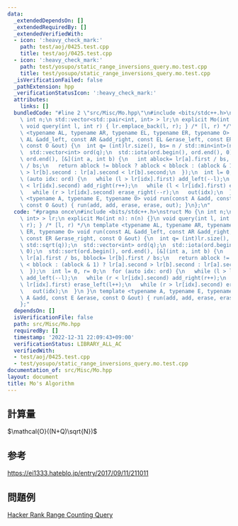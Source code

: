 ```yaml
---
data:
  _extendedDependsOn: []
  _extendedRequiredBy: []
  _extendedVerifiedWith:
  - icon: ':heavy_check_mark:'
    path: test/aoj/0425.test.cpp
    title: test/aoj/0425.test.cpp
  - icon: ':heavy_check_mark:'
    path: test/yosupo/static_range_inversions_query.mo.test.cpp
    title: test/yosupo/static_range_inversions_query.mo.test.cpp
  _isVerificationFailed: false
  _pathExtension: hpp
  _verificationStatusIcon: ':heavy_check_mark:'
  attributes:
    links: []
  bundledCode: "#line 2 \"src/Misc/Mo.hpp\"\n#include <bits/stdc++.h>\nstruct Mo {\n\
    \ int n;\n std::vector<std::pair<int, int> > lr;\n explicit Mo(int n): n(n) {}\n\
    \ void query(int l, int r) { lr.emplace_back(l, r); } /* [l, r) */\n template\
    \ <typename AL, typename AR, typename EL, typename ER, typename O> void run(const\
    \ AL &add_left, const AR &add_right, const EL &erase_left, const ER &erase_right,\
    \ const O &out) {\n  int q= (int)lr.size(), bs= n / std::min<int>(n, std::sqrt(q));\n\
    \  std::vector<int> ord(q);\n  std::iota(ord.begin(), ord.end(), 0);\n  std::sort(ord.begin(),\
    \ ord.end(), [&](int a, int b) {\n   int ablock= lr[a].first / bs, bblock= lr[b].first\
    \ / bs;\n   return ablock != bblock ? ablock < bblock : (ablock & 1) ? lr[a].second\
    \ > lr[b].second : lr[a].second < lr[b].second;\n  });\n  int l= 0, r= 0;\n  for\
    \ (auto idx: ord) {\n   while (l > lr[idx].first) add_left(--l);\n   while (r\
    \ < lr[idx].second) add_right(r++);\n   while (l < lr[idx].first) erase_left(l++);\n\
    \   while (r > lr[idx].second) erase_right(--r);\n   out(idx);\n  }\n }\n template\
    \ <typename A, typename E, typename O> void run(const A &add, const E &erase,\
    \ const O &out) { run(add, add, erase, erase, out); }\n};\n"
  code: "#pragma once\n#include <bits/stdc++.h>\nstruct Mo {\n int n;\n std::vector<std::pair<int,\
    \ int> > lr;\n explicit Mo(int n): n(n) {}\n void query(int l, int r) { lr.emplace_back(l,\
    \ r); } /* [l, r) */\n template <typename AL, typename AR, typename EL, typename\
    \ ER, typename O> void run(const AL &add_left, const AR &add_right, const EL &erase_left,\
    \ const ER &erase_right, const O &out) {\n  int q= (int)lr.size(), bs= n / std::min<int>(n,\
    \ std::sqrt(q));\n  std::vector<int> ord(q);\n  std::iota(ord.begin(), ord.end(),\
    \ 0);\n  std::sort(ord.begin(), ord.end(), [&](int a, int b) {\n   int ablock=\
    \ lr[a].first / bs, bblock= lr[b].first / bs;\n   return ablock != bblock ? ablock\
    \ < bblock : (ablock & 1) ? lr[a].second > lr[b].second : lr[a].second < lr[b].second;\n\
    \  });\n  int l= 0, r= 0;\n  for (auto idx: ord) {\n   while (l > lr[idx].first)\
    \ add_left(--l);\n   while (r < lr[idx].second) add_right(r++);\n   while (l <\
    \ lr[idx].first) erase_left(l++);\n   while (r > lr[idx].second) erase_right(--r);\n\
    \   out(idx);\n  }\n }\n template <typename A, typename E, typename O> void run(const\
    \ A &add, const E &erase, const O &out) { run(add, add, erase, erase, out); }\n\
    };"
  dependsOn: []
  isVerificationFile: false
  path: src/Misc/Mo.hpp
  requiredBy: []
  timestamp: '2022-12-31 22:09:43+09:00'
  verificationStatus: LIBRARY_ALL_AC
  verifiedWith:
  - test/aoj/0425.test.cpp
  - test/yosupo/static_range_inversions_query.mo.test.cpp
documentation_of: src/Misc/Mo.hpp
layout: document
title: Mo's Algorithm
---
```

## 計算量
$\mathcal{O}((N+Q)\sqrt{N})$
## 参考
https://ei1333.hateblo.jp/entry/2017/09/11/211011
## 問題例
[Hacker Rank Range Counting Query](https://www.hackerrank.com/contests/happy-query-contest/challenges/range-counting-query)